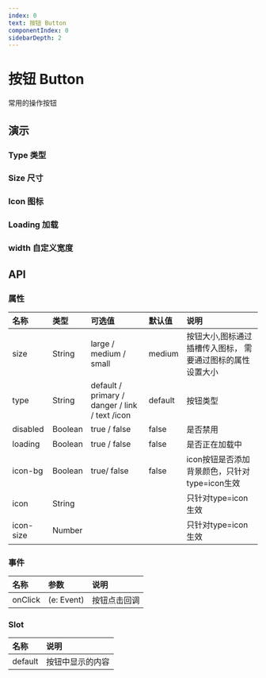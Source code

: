 ```yaml
---
index: 0
text: 按钮 Button
componentIndex: 0
sidebarDepth: 2
---
```


# 按钮 Button

常用的操作按钮

## 演示

### Type 类型

<demo src="./test/type.vue" langue="vue"  title="类型演示" desc=" 可以通过type来设置按钮的类型">
</demo>

### Size 尺寸

<demo src="./test/size.vue" langue="vue"  title="尺寸演示" desc="通过 `size` 等于large、medium、small、来控制按钮的状态。">
</demo>


### Icon 图标

<demo src="./test/icon.vue" langue="vue"  title="尺寸演示" desc="内部图标的样式采用的插槽的方式传入（为了更加灵活）。">
</demo>

### Loading 加载

<demo src="./test/loading.vue" langue="vue"  title="loading演示">
</demo>

### width  自定义宽度

<demo src="./test/width.vue" langue="vue"  title="width演示">
</demo>



## API

### 属性

| 名称     | 类型    | 可选值                                   | 默认值  | 说明                                                       |
| :------- | :------ | :--------------------------------------- | :------ | :--------------------------------------------------------- |
| size     | String  | large / medium / small                   | medium  | 按钮大小,图标通过插槽传入图标， 需要通过图标的属性设置大小 |
| type     | String  | default / primary / danger / link /  text /icon | default | 按钮类型                                                   |
| disabled | Boolean | true /  false                            | false   | 是否禁用                                                   |
| loading  | Boolean | true /  false                            | false   | 是否正在加载中                                             |
| icon-bg  | Boolean | true/  false                             | false   | icon按钮是否添加背景颜色，只针对type=icon生效
| icon     | String  |                                          |         | 只针对type=icon生效
| icon-size| Number  |                                          |         | 只针对type=icon生效

### 事件

| 名称    | 参数       | 说明         |
| :------ | :--------- | :----------- |
| onClick | (e: Event) | 按钮点击回调 |

### Slot

| 名称    | 说明             |
| :------ | :--------------- |
| default | 按钮中显示的内容 |
